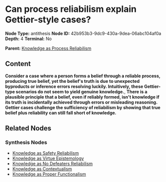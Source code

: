 # Can process reliabilism explain Gettier-style cases?

**Node Type:** antithesis
**Node ID:** 42b953b3-9dc9-430a-9dea-06abc104af0a
**Depth:** 4
**Terminal:** No

**Parent:** [Knowledge as Process Reliabilism](knowledge-as-process-reliabilism-synthesis-abd567ca-8015-42ef-a67d-4c10ed23890a.md)

## Content

**Consider a case where a person forms a belief through a reliable process, producing true belief, yet the belief's truth is due to unexpected byproducts or inference errors resolving luckily. Intuitively, these Gettier-type scenarios do not seem to yield genuine knowledge.**, **There is a plausible principle that a belief, even if reliably formed, isn't knowledge if its truth is incidentally achieved through errors or misleading reasoning. Gettier cases challenge the sufficiency of reliabilism by showing that true belief plus reliability can still fall short of knowledge.**

## Related Nodes

### Synthesis Nodes

- [Knowledge as Safety Reliabilism](knowledge-as-safety-reliabilism-synthesis-9db6dd5b-4b51-456b-ad26-1a6ea8324670.md)
- [Knowledge as Virtue Epistemology](knowledge-as-virtue-epistemology-synthesis-ec001877-9785-4fcb-8672-aa53b0f66c85.md)
- [Knowledge as No Defeaters Reliabilism](knowledge-as-no-defeaters-reliabilism-synthesis-cc7837f5-d18c-40e7-83f6-63b6c97c0d42.md)
- [Knowledge as Contextualism](knowledge-as-contextualism-synthesis-56aa3df9-50c7-4392-aa6c-40063b7bd523.md)
- [Knowledge as Proper Functionalism](knowledge-as-proper-functionalism-synthesis-4c827066-da05-4bdc-b0c3-1d16be079d7a.md)

